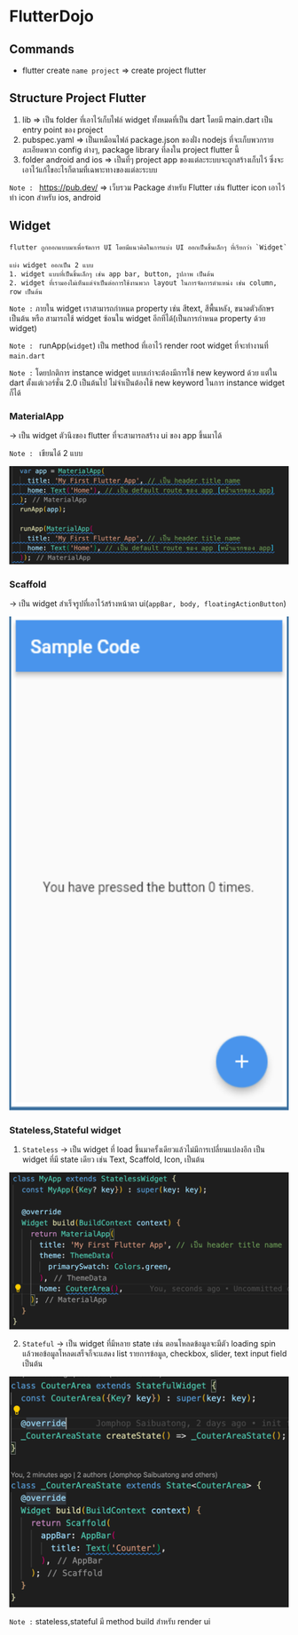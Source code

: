# **FlutterDojo**

## **Commands**

- flutter create `name project` => create project flutter

## **Structure Project Flutter**

1. lib => เป็น folder ที่เอาไว้เก็บไฟล์ widget ทั้งหมดที่เป็น dart โดยมี main.dart เป็น entry point ของ project
2. pubspec.yaml => เป็นเหมือนไฟล์ package.json ของฝั่ง nodejs ที่จะเก็บพวกรายละเอียดพวก config ต่างๆ, package library ที่ลงใน project flutter นี้
3. folder android and ios => เป็นที่ๆ project app ของแต่ละระบบจะถูกสร้างเก็บไว้ ซึ่งจะเอาไว้แก้ไขอะไรก็ตามที่เฉพาะทางของแต่ละระบบ

`Note : ` https://pub.dev/ => เว็บรวม Package สำหรับ Flutter เช่น flutter icon เอาไว้ทำ icon สำหรับ ios, android

## **Widget**

    flutter ถูกออกแบบมาเพื่อจัดการ UI โดยมีแนวคิดในการแบ่ง UI ออกเป็นชิ้นเล็กๆ ที่เรียกว่า `Widget`

    แบ่ง widget ออกเป็น 2 แบบ
    1. widget แบบที่เป็นชิ้นเล็กๆ เช่น app bar, button, รูปภาพ เป็นต้น
    2. widget ที่เรามองไม่เห็นแต่จำเป็นต่อการใช้งานพวก layout ในการจัดการตำแหน่ง เช่น column, row เป็นต้น
`Note :` ภายใน widget เราสามารถกำหนด property เช่น สีtext, สีพื้นหลัง, ขนาดตัวอักษร เป็นต้น หรือ สามารถใช้ widget ซ้อนใน widget อีกทีได้(เป็นการกำหนด property ด้วย widget)

`Note : ` runApp(`widget`) เป็น method ที่เอาไว้ render root widget ที่จะทำงานที่ `main.dart`

`Note :` โดยปกติการ instance widget แบบเก่าจะต้องมีการใช้ new keyword ด้วย แต่ใน dart ตั้งแต่เวอร์ชั่น 2.0 เป็นต้นไป ไม่จำเป็นต้องใช้ new keyword ในการ instance widget ก็ได้

### MaterialApp
-> เป็น widget ตัวนึงของ flutter ที่จะสามารถสร้าง ui ของ app ขึ้นมาได้

`Note : ` เขียนได้ 2 แบบ

![flutter_widget_1](images/flutter_widget_1.png)

### Scaffold
-> เป็น widget สำเร็จรูปที่เอาไว้สร้างหน้าตา ui(`appBar, body, floatingActionButton`)

![scaffold](images/scaffold.png)

### Stateless,Stateful widget
1. `Stateless` -> เป็น widget ที่ load ขึ้นมาครั้งเดียวแล้วไม่มีการเปลี่ยนแปลงอีก เป็น widget ที่มี state เดียว เช่น Text, Scaffold, Icon, เป็นต้น

![stateless_widget](images/stateless_widget.png)

2. `Stateful` -> เป็น widget ที่มีหลาย state เช่น ตอนโหลดข้อมูลจะมีตัว loading spin แล้วพอข้อมูลโหลดเสร็จก็จะแสดง list รายการข้อมูล, checkbox, slider, text input field เป็นต้น

![stateful_widget](images/stateful_widget.png)


`Note :` stateless,stateful มี method build สำหรับ render ui